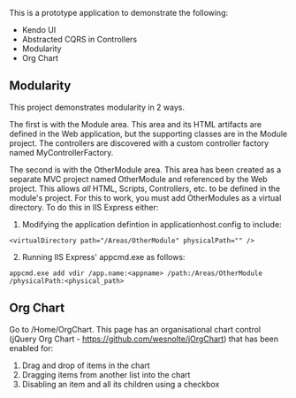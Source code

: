 This is a prototype application to demonstrate the following:

- Kendo UI
- Abstracted CQRS in Controllers
- Modularity
- Org Chart

## Modularity

This project demonstrates modularity in 2 ways.

The first is with the Module area. This area and its HTML artifacts are defined in the Web application, but the supporting classes are in the Module project. The controllers are discovered with a custom controller factory named MyControllerFactory.

The second is with the OtherModule area. This area has been created as a separate MVC project named OtherModule and referenced by the Web project. This allows *all* HTML, Scripts, Controllers, etc. to be defined in the module's project. For this to work, you must add OtherModules as a virtual directory. To do this in IIS Express either:

1. Modifying the application defintion in applicationhost.config to include:
<pre><code>&lt;virtualDirectory path="/Areas/OtherModule" physicalPath="<physical_path>" /&gt;</code></pre>
2. Running IIS Express' appcmd.exe as follows:
<pre><code>appcmd.exe add vdir /app.name:&lt;appname&gt; /path:/Areas/OtherModule /physicalPath:&lt;physical_path&gt;</code></pre>

## Org Chart

Go to /Home/OrgChart. This page has an organisational chart control (jQuery Org Chart - https://github.com/wesnolte/jOrgChart) that has been enabled for:

1. Drag and drop of items in the chart
2. Dragging items from another list into the chart
3. Disabling an item and all its children using a checkbox
